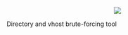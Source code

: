 <p align='center'>
<img src='https://user-images.githubusercontent.com/98056797/201197955-57a48da1-cf2c-45fd-9de8-2841b0ff02ae.png'></img>
 </p>
 
  Directory and vhost brute-forcing tool
